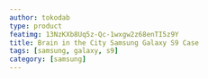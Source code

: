 ```yaml
---
author: tokodab
type: product
featimg: 13NzKXb8Uq5z-Qc-1wxgw2z68enTI5z9Y
title: Brain in the City Samsung Galaxy S9 Case
tags: [samsung, galaxy, s9]
category: [samsung]
---
```

